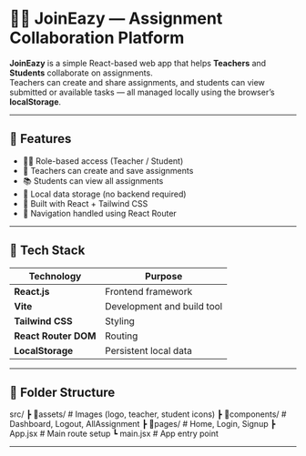 # 🧑‍🏫 JoinEazy — Assignment Collaboration Platform

**JoinEazy** is a simple React-based web app that helps **Teachers** and **Students** collaborate on assignments.  
Teachers can create and share assignments, and students can view submitted or available tasks — all managed locally using the browser’s **localStorage**.

---

## 🚀 Features

- 👩‍🏫 Role-based access (Teacher / Student)
- 📝 Teachers can create and save assignments
- 📚 Students can view all assignments
- 💾 Local data storage (no backend required)
- 🎨 Built with React + Tailwind CSS
- 🔐 Navigation handled using React Router

---

## 🧠 Tech Stack

| Technology           | Purpose                    |
| -------------------- | -------------------------- |
| **React.js**         | Frontend framework         |
| **Vite**             | Development and build tool |
| **Tailwind CSS**     | Styling                    |
| **React Router DOM** | Routing                    |
| **LocalStorage**     | Persistent local data      |

---

## 📂 Folder Structure

src/
┣ 📁assets/ # Images (logo, teacher, student icons)
┣ 📁components/ # Dashboard, Logout, AllAssignment
┣ 📁pages/ # Home, Login, Signup
┣ App.jsx # Main route setup
┗ main.jsx # App entry point

---
